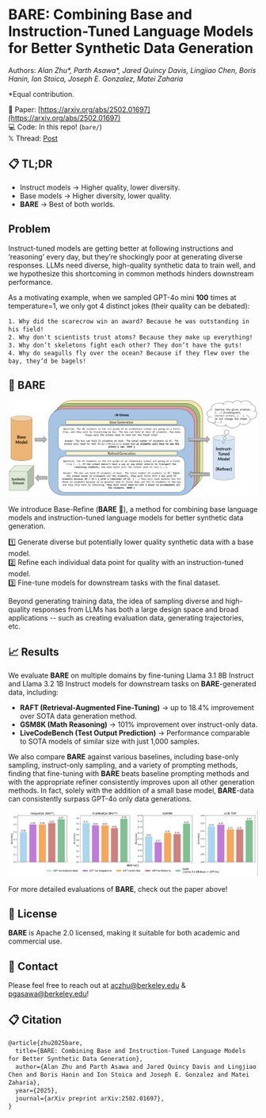 # BARE: Combining Base and Instruction-Tuned Language Models for Better Synthetic Data Generation

Authors: *Alan Zhu\*, Parth Asawa\*, Jared Quincy Davis, Lingjiao Chen, Boris Hanin, Ion Stoica, Joseph E. Gonzalez, Matei Zaharia*

*Equal contribution.

📜 Paper: [https://arxiv.org/abs/2502.01697](https://arxiv.org/abs/2502.01697)  
💻 Code: In this repo! (```bare/```)  
𝕏 Thread: [Post](https://x.com/pgasawa/status/1887201938607120592)

## 📋 TL;DR

- Instruct models → Higher quality, lower diversity.
- Base models → Higher diversity, lower quality.
- **BARE** → Best of both worlds.

## Problem

Instruct-tuned models are getting better at following instructions and ‘reasoning’ every day, but they’re shockingly poor at generating diverse responses. LLMs need diverse, high-quality synthetic data to train well, and we hypothesize this shortcoming in common methods hinders downstream performance. 

As a motivating example, when we sampled GPT-4o mini **100** times at temperature=1, we only got 4 distinct jokes (their quality can be debated):

```
1. Why did the scarecrow win an award? Because he was outstanding in his field!
2. Why don't scientists trust atoms? Because they make up everything!
3. Why don’t skeletons fight each other? They don’t have the guts!
4. Why do seagulls fly over the ocean? Because if they flew over the bay, they’d be bagels!
```

## 🐻 BARE

![image](assets/BARE.png)

We introduce Base-Refine (**BARE** 🐻), a method for combining base language models and instruction-tuned language models for better synthetic data generation.

1️⃣ Generate diverse but potentially lower quality synthetic data with a base model.  
2️⃣ Refine each individual data point for quality with an instruction-tuned model.  
3️⃣ Fine-tune models for downstream tasks with the final dataset.

Beyond generating training data, the idea of sampling diverse and high-quality responses from LLMs has both a large design space and broad applications -- such as creating evaluation data, generating trajectories, etc.

## 📈 Results

We evaluate **BARE** on multiple domains by fine-tuning Llama 3.1 8B Instruct and Llama 3.2 1B Instruct models for downstream tasks on **BARE**-generated data, including:

- **RAFT (Retrieval-Augmented Fine-Tuning)** → up to 18.4% improvement over SOTA data generation method.
- **GSM8K (Math Reasoning)** → 101% improvement over instruct-only data.
- **LiveCodeBench (Test Output Prediction)** → Performance comparable to SOTA models of similar size with just 1,000 samples.

We also compare **BARE** against various baselines, including base-only sampling, instruct-only sampling, and a variety of prompting methods, finding that fine-tuning with **BARE** beats baseline prompting methods and with the appropriate refiner consistently improves upon all other generation methods. In fact, solely with the addition of a small base model, **BARE**-data can consistently surpass GPT-4o only data generations.

![image](assets/comparisons.png)

For more detailed evaluations of **BARE**, check out the paper above!

## 📜 License

**BARE** is Apache 2.0 licensed, making it suitable for both academic and commercial use.

## 📧 Contact

Please feel free to reach out at aczhu@berkeley.edu & pgasawa@berkeley.edu!

## 📋 Citation

```text
@article{zhu2025bare,
  title={BARE: Combining Base and Instruction-Tuned Language Models for Better Synthetic Data Generation},
  author={Alan Zhu and Parth Asawa and Jared Quincy Davis and Lingjiao Chen and Boris Hanin and Ion Stoica and Joseph E. Gonzalez and Matei Zaharia},
  year={2025},
  journal={arXiv preprint arXiv:2502.01697},
} 
```
